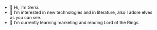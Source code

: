 - 👋 Hi, I’m Gersi.
- 👀 I’m interested in new technologies and in literature, also I adore elves as you can see. 
- 🌱 I’m currently learning marketing and reading Lord of the Rings.


<!---
gersidushku754/gersidushku754 is a ✨ special ✨ repository because its `README.md` (this file) appears on your GitHub profile.
You can click the Preview link to take a look at your changes.
--->
